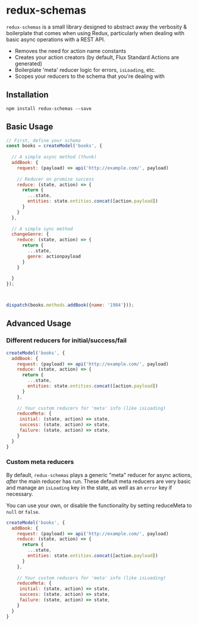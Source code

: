 # redux-schemas

`redux-schemas` is a small library designed to abstract away the verbosity & boilerplate that comes when using Redux, particularly when dealing with basic async operations with a REST API.

* Removes the need for action name constants
* Creates your action creators (by default, Flux Standard Actions are generated)
* Boilerplate 'meta' reducer logic for errors, `isLoading`, etc.
* Scopes your reducers to the schema that you're dealing with


## Installation

`npm install redux-schemas --save`

## Basic Usage


```javascript
// First, define your schema
const books = createModel('books', {
  
  // A simple async method (thunk)
  addBook: {  
  	request: (payload) => api('http://example.com/', payload)  
    
    // Reducer on promise success
    reduce: (state, action) => {
      return {
        ...state,
        entities: state.entities.concat([action.payload])
      }
    }
  },
  
  // A simple sync method
  changeGenre: { 
    reduce: (state, action) => {
      return {
        ...state,
        genre: actionpayload
      }
    }
    
  }
});



dispatch(books.methods.addBook({name: '1984'}));
```

## Advanced Usage
### Different reducers for initial/success/fail
```javascript
createModel('books', {
  addBook: {
    request: (payload) => api('http://example.com/', payload)  
    reduce: (state, action) => {
      return {
        ...state,
        entities: state.entities.concat([action.payload])
      }
    },
    
    // Your custom reducers for 'meta' info (like isLoading)
    reduceMeta: {
     initial: (state, action) => state,
     success: (state, action) => state,     
     failure: (state, action) => state,
    }
  }
}
```

### Custom meta reducers
By default, `redux-schemas` plays a generic "meta" reducer for async actions, *after* the main reducer has run. These default meta reducers are very basic and manage an `isLoading` key in the state, as well as an `error` key if necessary.

You can use your own, or disable the functionality by setting reduceMeta to `null` or `false`.
```javascript
createModel('books', {
  addBook: {
    request: (payload) => api('http://example.com/', payload)  
    reduce: (state, action) => {
      return {
        ...state,
        entities: state.entities.concat([action.payload])
      }
    },
    
    // Your custom reducers for 'meta' info (like isLoading)
    reduceMeta: {
     initial: (state, action) => state,
     success: (state, action) => state,     
     failure: (state, action) => state,
    }
  }
}
```